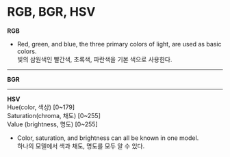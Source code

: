 RGB, BGR, HSV
===============
**RGB**   
- Red, green, and blue, the three primary colors of light, are used as basic colors.   
   빛의 삼원색인 빨간색, 초록색, 파란색을 기본 색으로 사용한다. 

---
**BGR**

---

**HSV**   
Hue(color, 색상) [0~179]   
Saturation(chroma, 채도) [0~255]    
Value (brightness, 명도) [0~255]   

- Color, saturation, and brightness can all be known in one model.   
 하나의 모델에서 색과 채도, 명도를 모두 알 수 있다. 


